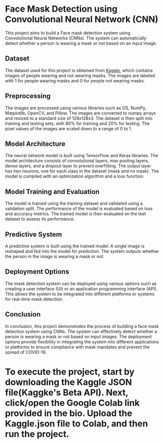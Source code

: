 # Face Mask Detection using Convolutional Neural Network (CNN)

This project aims to build a Face mask detection system using Convolutional Neural Networks (CNNs). The system can automatically detect whether a person is wearing a mask or not based on an input image.

## Dataset

The dataset used for this project is obtained from [Kaggle](https://www.kaggle.com/datasets/omkargurav/face-mask-dataset), which contains images of people wearing and not wearing masks. The images are labeled with 1 for people wearing masks and 0 for people not wearing masks.

## Preprocessing

The images are processed using various libraries such as OS, NumPy, Matplotlib, OpenCV, and Pillow. The images are converted to numpy arrays and resized to a standard size of 128x128x3. The dataset is then split into training and testing sets, with 80% for training and 20% for testing. The pixel values of the images are scaled down to a range of 0 to 1.

## Model Architecture

The neural network model is built using TensorFlow and Keras libraries. The model architecture consists of convolutional layers, max pooling layers, dense layers, and a dropout layer to prevent overfitting. The output layer has two neurons, one for each class in the dataset (mask and no mask). The model is compiled with an optimization algorithm and a loss function.

## Model Training and Evaluation

The model is trained using the training dataset and validated using a validation split. The performance of the model is evaluated based on loss and accuracy metrics. The trained model is then evaluated on the test dataset to assess its performance.

## Predictive System

A predictive system is built using the trained model. A single image is reshaped and fed into the model for prediction. The system outputs whether the person in the image is wearing a mask or not.

## Deployment Options

The mask detection system can be deployed using various options such as creating a user interface (UI) or an application programming interface (API). This allows the system to be integrated into different platforms or systems for real-time mask detection.

## Conclusion

In conclusion, this project demonstrates the process of building a face mask detection system using CNNs. The system can effectively detect whether a person is wearing a mask or not based on input images. The deployment options provide flexibility in integrating the system into different applications or platforms to ensure compliance with mask mandates and prevent the spread of COVID-19.

# To execute the project, start by downloading the Kaggle JSON file(Kaggke's Beta API). Next, click/open the Google Colab link provided in the bio. Upload the Kaggle.json file to Colab, and then run the project.
